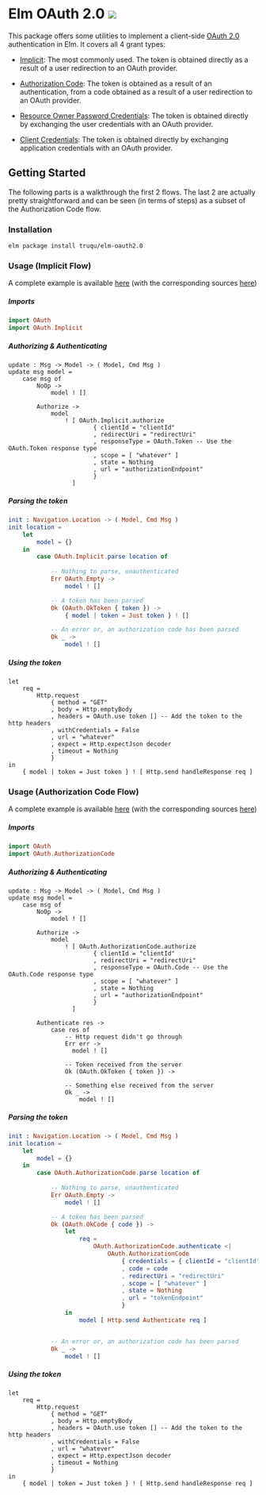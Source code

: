 Elm OAuth 2.0 [![](https://img.shields.io/badge/doc-elm-60b5cc.svg?style=flat-square)](http://package.elm-lang.org/packages/truqu/elm-oauth2.0/latest)
=====

This package offers some utilities to implement a client-side [OAuth
2.0](https://tools.ietf.org/html/rfc6749) authentication in Elm. It
covers all 4 grant types: 

- [Implicit](http://package.elm-lang.org/packages/truqu/elm-oauth2.0/latest/OAuth.Implicit):
  The most commonly used. The token is obtained directly as a result of a user redirection to
  an OAuth provider.

- [Authorization Code](http://package.elm-lang.org/packages/truqu/elm-oauth2.0/latest/OAuth.AuthorizationCode):
  The token is obtained as a result of an authentication, from a code obtained as a result of a
  user redirection to an OAuth provider.

- [Resource Owner Password Credentials](http://package.elm-lang.org/packages/truqu/elm-oauth2.0/latest/OAuth.Password):
  The token is obtained directly by exchanging the user credentials with an OAuth provider.

- [Client Credentials](http://package.elm-lang.org/packages/truqu/elm-oauth2.0/latest/OAuth.ClientCredentials):
  The token is obtained directly by exchanging application credentials with an OAuth provider.

## Getting Started

The following parts is a walkthrough the first 2 flows. The last 2 are actually pretty
straightforward and can be seen (in terms of steps) as a subset of the Authorization Code flow.

### Installation

```
elm package install truqu/elm-oauth2.0
```

### Usage (Implicit Flow)

A complete example is available [here](https://truqu.github.io/elm-oauth2.0/examples/implicit)
(with the corresponding sources [here](https://github.com/truqu/elm-oauth2.0/tree/master/examples/implicit"))


##### Imports
```elm
import OAuth
import OAuth.Implicit
```


##### Authorizing & Authenticating

```
update : Msg -> Model -> ( Model, Cmd Msg )
update msg model =
    case msg of
        NoOp ->
            model ! []

        Authorize ->
            model
                ! [ OAuth.Implicit.authorize
                        { clientId = "clientId"
                        , redirectUri = "redirectUri"
                        , responseType = OAuth.Token -- Use the OAuth.Token response type
                        , scope = [ "whatever" ]
                        , state = Nothing
                        , url = "authorizationEndpoint"
                        }
                  ]
```

##### Parsing the token 

```elm
init : Navigation.Location -> ( Model, Cmd Msg )
init location =
    let
        model = {}
    in
        case OAuth.Implicit.parse location of
            
            -- Nothing to parse, unauthenticated
            Err OAuth.Empty ->
                model ! []

            -- A token has been parsed 
            Ok (OAuth.OkToken { token }) ->
                { model | token = Just token } ! [] 

            -- An error or, an authorization code has been parsed
            Ok _ ->
                model ! []
```


##### Using the token

```
let
    req =
        Http.request
            { method = "GET"
            , body = Http.emptyBody
            , headers = OAuth.use token [] -- Add the token to the http headers
            , withCredentials = False
            , url = "whatever"
            , expect = Http.expectJson decoder
            , timeout = Nothing
            }
in
    { model | token = Just token } ! [ Http.send handleResponse req ]
```


### Usage (Authorization Code Flow)

A complete example is available
[here](https://truqu.github.io/elm-oauth2.0/examples/authorization_code)
(with the corresponding sources [here](https://github.com/truqu/elm-oauth2.0/tree/master/examples/authorization_code"))


##### Imports
```elm
import OAuth
import OAuth.AuthorizationCode
```

##### Authorizing & Authenticating

```
update : Msg -> Model -> ( Model, Cmd Msg )
update msg model =
    case msg of
        NoOp ->
            model ! []

        Authorize ->
            model
                ! [ OAuth.AuthorizationCode.authorize
                        { clientId = "clientId"
                        , redirectUri = "redirectUri"
                        , responseType = OAuth.Code -- Use the OAuth.Code response type
                        , scope = [ "whatever" ]
                        , state = Nothing
                        , url = "authorizationEndpoint"
                        }
                  ]

        Authenticate res ->
            case res of
                -- Http request didn't go through
                Err err ->
                  model ! []

                -- Token received from the server
                Ok (OAuth.OkToken { token }) ->
                  
                -- Something else received from the server
                Ok _ ->
                    model ! []

```

##### Parsing the token

```elm
init : Navigation.Location -> ( Model, Cmd Msg )
init location =
    let
        model = {}
    in
        case OAuth.AuthorizationCode.parse location of
            
            -- Nothing to parse, unauthenticated
            Err OAuth.Empty ->
                model ! []

            -- A token has been parsed 
            Ok (OAuth.OkCode { code }) ->
                let 
                    req =
                        OAuth.AuthorizationCode.authenticate <|
                            OAuth.AuthorizationCode
                                { credentials = { clientId = "clientId", secret = "secret" }
                                , code = code
                                , redirectUri = "redirectUri"
                                , scope = [ "whatever" ]
                                , state = Nothing
                                , url = "tokenEndpoint"
                                }
                in
                    model [ Http.send Authenticate req ]


            -- An error or, an authorization code has been parsed
            Ok _ ->
                model ! []
```


##### Using the token

```
let
    req =
        Http.request
            { method = "GET"
            , body = Http.emptyBody
            , headers = OAuth.use token [] -- Add the token to the http headers
            , withCredentials = False
            , url = "whatever"
            , expect = Http.expectJson decoder
            , timeout = Nothing
            }
in
    { model | token = Just token } ! [ Http.send handleResponse req ]
```
